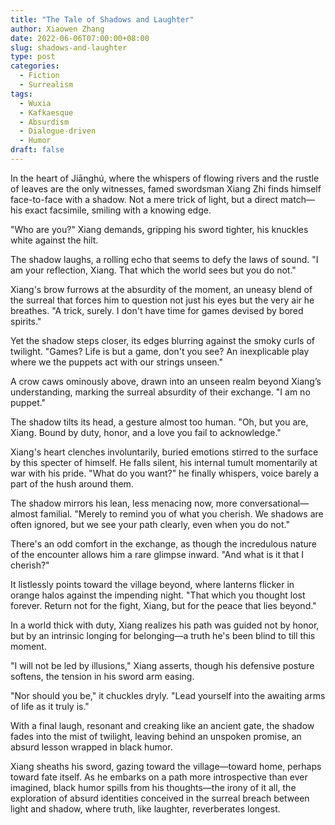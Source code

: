 ```yaml
---
title: "The Tale of Shadows and Laughter"
author: Xiaowen Zhang
date: 2022-06-06T07:00:00+08:00
slug: shadows-and-laughter
type: post
categories:
  - Fiction
  - Surrealism
tags:
  - Wuxia
  - Kafkaesque
  - Absurdism
  - Dialogue-driven
  - Humor
draft: false
---
```


In the heart of Jiānghú, where the whispers of flowing rivers and the rustle of leaves are the only witnesses, famed swordsman Xiang Zhi finds himself face-to-face with a shadow. Not a mere trick of light, but a direct match—his exact facsimile, smiling with a knowing edge.

"Who are you?" Xiang demands, gripping his sword tighter, his knuckles white against the hilt.

The shadow laughs, a rolling echo that seems to defy the laws of sound. "I am your reflection, Xiang. That which the world sees but you do not."

Xiang's brow furrows at the absurdity of the moment, an uneasy blend of the surreal that forces him to question not just his eyes but the very air he breathes. "A trick, surely. I don't have time for games devised by bored spirits."

Yet the shadow steps closer, its edges blurring against the smoky curls of twilight. "Games? Life is but a game, don't you see? An inexplicable play where we the puppets act with our strings unseen."

A crow caws ominously above, drawn into an unseen realm beyond Xiang’s understanding, marking the surreal absurdity of their exchange. "I am no puppet."

The shadow tilts its head, a gesture almost too human. "Oh, but you are, Xiang. Bound by duty, honor, and a love you fail to acknowledge."

Xiang's heart clenches involuntarily, buried emotions stirred to the surface by this specter of himself. He falls silent, his internal tumult momentarily at war with his pride. "What do you want?" he finally whispers, voice barely a part of the hush around them.

The shadow mirrors his lean, less menacing now, more conversational—almost familial. "Merely to remind you of what you cherish. We shadows are often ignored, but we see your path clearly, even when you do not."

There's an odd comfort in the exchange, as though the incredulous nature of the encounter allows him a rare glimpse inward. "And what is it that I cherish?"

It listlessly points toward the village beyond, where lanterns flicker in orange halos against the impending night. "That which you thought lost forever. Return not for the fight, Xiang, but for the peace that lies beyond."

In a world thick with duty, Xiang realizes his path was guided not by honor, but by an intrinsic longing for belonging—a truth he's been blind to till this moment.

"I will not be led by illusions," Xiang asserts, though his defensive posture softens, the tension in his sword arm easing.

"Nor should you be," it chuckles dryly. "Lead yourself into the awaiting arms of life as it truly is."

With a final laugh, resonant and creaking like an ancient gate, the shadow fades into the mist of twilight, leaving behind an unspoken promise, an absurd lesson wrapped in black humor.

Xiang sheaths his sword, gazing toward the village—toward home, perhaps toward fate itself. As he embarks on a path more introspective than ever imagined, black humor spills from his thoughts—the irony of it all, the exploration of absurd identities conceived in the surreal breach between light and shadow, where truth, like laughter, reverberates longest.